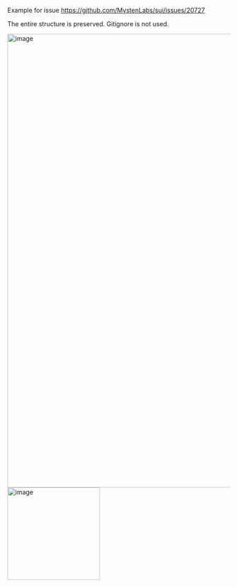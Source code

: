 Example for issue https://github.com/MystenLabs/sui/issues/20727

The entire structure is preserved. Gitignore is not used.

<img width="1025" alt="image" src="https://github.com/user-attachments/assets/540b58da-919c-4a8a-9752-c1e3b73276fb" />

<img width="209" alt="image" src="https://github.com/user-attachments/assets/7fa3b884-bc7d-4bb2-9e33-be319be5b94b" />

